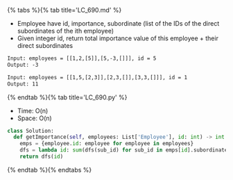 {% tabs %}{% tab title='LC_690.md' %}

* Employee have id, importance, subordinate (list of the IDs of the direct subordinates of the ith employee)
* Given integer id, return total importance value of this employee + their direct subordinates

```txt
Input: employees = [[1,2,[5]],[5,-3,[]]], id = 5
Output: -3

Input: employees = [[1,5,[2,3]],[2,3,[]],[3,3,[]]], id = 1
Output: 11
```

{% endtab %}{% tab title='LC_690.py' %}

* Time: O(n)
* Space: O(n)

```py
class Solution:
  def getImportance(self, employees: List['Employee'], id: int) -> int:
    emps = {employee.id: employee for employee in employees}
    dfs = lambda id: sum(dfs(sub_id) for sub_id in emps[id].subordinates) + emps[id].importance
    return dfs(id)
```

{% endtab %}{% endtabs %}
